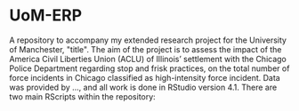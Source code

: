 # UoM-ERP
A repository to accompany my extended research project for the University of Manchester, "title". The aim of the project is to assess the impact of the America Civil Liberties Union (ACLU) of Illinois’ settlement with the Chicago Police Department regarding stop and frisk practices, on the total number of force incidents in Chicago classified as high-intensity force incident.
Data was provided by ..., and all work is done in RStudio version 4.1.
There are two main RScripts within the repository:
